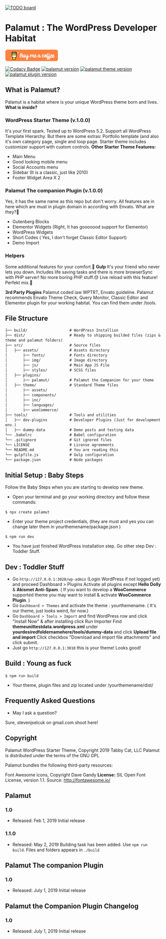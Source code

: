 [![TODO board](https://imdone.io/api/1.0/projects/5d0d2ddbca642f04f5a40896/badge)](https://imdone.io/app#/board/stevenselcuk/palamut)

# Palamut : The WordPress Developer Habitat
[![Buy Me A Coffee](https://raw.githubusercontent.com/stevenselcuk/palamut/master/tools/orange_img.png)](https://www.buymeacoffee.com/stevenselcuk)


[![Codacy Badge](https://api.codacy.com/project/badge/Grade/b33f52710a25481cad1c777042789f7a)](https://app.codacy.com/app/stevenjselcuk/palamut?utm_source=github.com&utm_medium=referral&utm_content=stevenselcuk/palamut&utm_campaign=Badge_Grade_Dashboard)
[![palamut version](https://img.shields.io/badge/habitat-1.0.9-blue.svg)](https://img.shields.io/badge/habitat-1.0.9-blue.svg)
[![palamut theme version](https://img.shields.io/badge/theme-1.0.0-brightgreen.svg)](https://img.shields.io/badge/theme-1.0.0-brightgreen.svg)
[![palamut plugin version](https://img.shields.io/badge/plugin-1.0.0-brightgreen.svg)](https://img.shields.io/badge/plugin-1.0.0-brightgreen.svg)

## What is Palamut?

Palamut is a habitat where is your unique WordPress theme born and lives. 
**What is inside?**

### WordPress Starter Theme (v.1.0.0)
It's your first spark. Tested up to WordPress 5.2. Support all WordPress Template Hierarchy. But there are some extras: Portfolio template (and also it's own category page, single and loop page. Starter theme includes customizer support with custom controls.
**Other Starter Theme Features:**
- Main Menu
- Good looking mobile menu
- Social Accounts menu
- Sidebar (It is a classic, just  like 2010)
- Footer Widget Area X 2

### Palamut The companion Plugin (v.1.0.0)
Yes, it has the same name as this repo but don't worry. All features are in here which are must in plugin domain in according with Envato. What are they?🤔
- Gutenberg Blocks
- Elementor Widgets (Right, It has gooooood support for Elementor)
- WordPress Widgets
- Short Codes ( Yes, I don't forget Classic Editor Support)
- Demo Import

### Helpers
Some additional features for your comfort.👐
**Gulp**
It's your friend who never lets you down. Includes life saving tasks and there is more browserSync with PHP server! No more boring PHP stuff.😓 Live reload with this feature! Perfekt mix.🍔

**3rd Party Plugins**
Palamut coded iaw WPTRT, Envato guideline. Palamut recommends Envato Theme Check, Query Monitor, Classic Editor and Elementor plugin for your working habitat. You can find them under /tools. 

## File Structure
    
    ├── build/                   # WordPress Installion
    ├── dist/                    # Ready to shipping builded files (zips & theme and palamut folders)
    ├── src/                     # Source files
    │   ├── assets/              # Assets directory
    │       ├── fonts/           # Fonts directory
    │       ├── img/             # Image directory
    │       ├── js/              # Main App JS File
    │       ├── styles/          # SCSS files
    │   ├── plugins/             
    │       ├── palamut/         # Palamut the Companion for your theme
    │   ├── theme/               # Standard Theme files
    │       ├── assets/ 
    │       ├── components/
    │       ├── inc/ 
    │       ├── languages/ 
    │       ├── wooCommerce/ 
    ├── tools/                   # Tools and utilities
    │   ├── dev-plugins          # Developer Plugins (Just for development env.)
    │   ├── dummy-data           # Demo posts and testing data
    └── .babelrc                 # Babel configuration
    └── .gitignore               # Git ignored files
    └── LICENSE                  # License agreements
    └── README.md                # You are reading this
    └── gulpfile.js              # Gulp configuration
    └── package.json             # Node packages


## Initial Setup : Baby Steps

Follow the Baby Steps when you are starting to develop new theme.

* Open your terminal and go your working directory and follow these commands:
 
`$ npx create palamut`

* Enter your theme project credentials, (they are must and yes you can change later them in yourthemename/package.json )

`$ npm run dev`

* You have just finished WordPress installation step. Go other step  Dev : Toddler Stuff.

## Dev : Toddler Stuff

* Go `http://127.0.0.1:3020/wp-admin` (Login WordPress if not logged yet) and proceed Dashboard > Plugins Activate all plugins except **Hello Dolly** & **Akismet Anti-Spam**.
  ( If you want to develop a **WooCommerce** supported theme you may want to install & activate **WooCommerce Plugin**. )
* Go `Dashboard > Themes` and activate the theme : yourthemename.
 ( It's our theme, just looks weird, for now.)
* Go `Dashboard > Tools > Import` and find WordPress row and click "Install Now" & after installing click Run Importer 
Find **themeunittestdata.wordpress.xml** under **yourdesiredfoldernamehere/tools/dummy-data** and click **Upload file and import**
Click checkbox "Download and import file attachments" and click submit.
* Just go `http://127.0.0.1:3010` this is your theme! Looks good!

## Build : Young as fuck

`$ npm run build`
* Your theme, plugin files and zip located under /yourthemename/dist/

## Frequently Asked Questions

* May I ask a question?
 
Sure, stevenjselcuk on gmail.com shoot here!


## Copyright

Palamut WordPress Starter Theme, Copyright 2019 Tabby Cat, LLC
Palamut is distributed under the terms of the GNU GPL

Palamut bundles the following third-party resources:

Font Awesome icons, Copyright Dave Gandy
**License:** SIL Open Font License, version 1.1.
Source: http://fontawesome.io/

## Palamut

### 1.0
* Released: Feb 1, 2019
Initial release
### 1.1.0
* Released: May 2, 2019
Building task has been added.  Use `npm run build`. Files and folders appears in `./build`


## Palamut The companion Plugin

### 1.0
* Released: July 1, 2019
Initial release

## Palamut the Companion Plugin Changelog

### 1.0
* Released: July 1, 2019
Initial release
